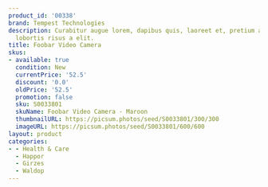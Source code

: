 ```yaml
---
product_id: '00338'
brand: Tempest Technologies
description: Curabitur augue lorem, dapibus quis, laoreet et, pretium ac, nisi. Donec
  lobortis risus a elit.
title: Foobar Video Camera
skus:
- available: true
  condition: New
  currentPrice: '52.5'
  discount: '0.0'
  oldPrice: '52.5'
  promotion: false
  sku: S0033801
  skuName: Foobar Video Camera - Maroon
  thumbnailURL: https://picsum.photos/seed/S0033801/300/300
  imageURL: https://picsum.photos/seed/S0033801/600/600
layout: product
categories:
- - Health & Care
  - Happor
  - Girzes
  - Waldop
---
```

